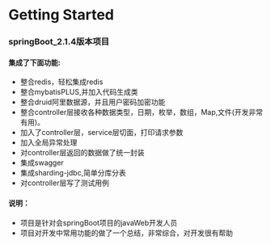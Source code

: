 # Getting Started

### springBoot_2.1.4版本项目
#### 集成了下面功能:
* 整合redis，轻松集成redis
* 整合mybatisPLUS,并加入代码生成类
* 整合druid阿里数据源，并且用户密码加密功能
* 整合controller层接收各种数据类型，日期，枚举，数组，Map,文件(开发非常有用)。
* 加入了controller层，service层切面，打印请求参数 
* 加入全局异常处理
* 对controller层返回的数据做了统一封装
* 集成swagger
* 集成sharding-jdbc,简单分库分表
* 对controller层写了测试用例

#### 说明：
* 项目是针对会springBoot项目的javaWeb开发人员
* 项目对开发中常用功能的做了一个总结，非常综合，对开发很有帮助

